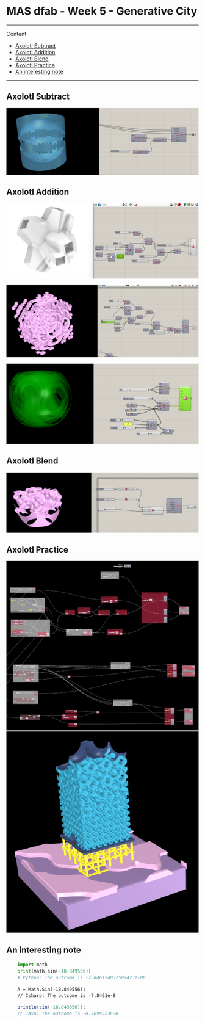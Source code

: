 # MAS dfab - Week 5 - Generative City

---
Content

- [Axolotl Subtract](#axolotl-subtract)
- [Axolotl Addition](#axolotl-addition)
- [Axolotl Blend](#axolotl-blend)
- [Axolotl Practice](#axolotl-practice)
- [An interesting note](#an-interesting-note)

--------

## Axolotl Subtract
![](MASdfab-Week5/MASdfab-Week5_2022-10-17-11-01-13.png)

## Axolotl Addition

![](MASdfab-Week5/MASdfab-Week5_2022-10-17-11-12-59.png)

![](MASdfab-Week5/MASdfab-Week5_2022-10-17-11-13-40.png)

![](MASdfab-Week5/MASdfab-Week5_2022-10-17-11-14-19.png)

## Axolotl Blend
![](MASdfab-Week5/MASdfab-Week5_2022-10-17-13-17-04.png)

## Axolotl Practice

![](MASdfab-Week5/final.png)
![](MASdfab-Week5/MASdfab-Week5_2022-10-17-14-19-23.png)

## An interesting note

```Python
    import math
    print(math.sin(-18.849556))
    # Python: The outcome is -7.846124032502473e-08
```

```Csharp
    A = Math.Sin(-18.849556);
    // Csharp: The outcome is -7.8461e-8
```

```java
    println(sin(-18.849556));
    // Java: The outcome is -4.7699523E-8
```


